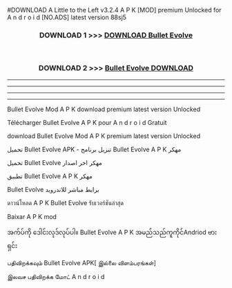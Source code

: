 #DOWNLOAD A Little to the Left v3.2.4 A P K [MOD] premium Unlocked for A n d r o i d [NO.ADS] latest version 88sj5 



<div align="center">

<h3>DOWNLOAD 1 >>> <a href="https://downloadmod1.web.app/?judul=Bullet Evolve ">DOWNLOAD Bullet Evolve </a></h3><br>

<h3>DOWNLOAD 2 >>> <a href="https://downloadmod1.web.app/?judul=Bullet Evolve ">Bullet Evolve  DOWNLOAD </a></h3>

</div>


----------------------------------------------------------

----------------------------------------------------------

----------------------------------------------------------

----------------------------------------------------------


Bullet Evolve  Mod A P K download premium latest version Unlocked

Télécharger Bullet Evolve  A P K pour A n d r o i d Gratuit

download Bullet Evolve  Mod A P K premium latest version Unlocked

تحميل Bullet Evolve  APK - تنزيل برنامج Bullet Evolve  A P K مهكر

تحميل Bullet Evolve  مهكر اخر اصدار

تطبيق Bullet Evolve  A P K مهكر

Bullet Evolve  برابط مباشر للاندرويد

ดาวน์โหลด A P K Bullet Evolve  รับเวอร์ชันล่าสุด

Baixar A P K mod

အက်ပ်ကို ဒေါင်းလုဒ်လုပ်ပါ။ Bullet Evolve  A P K အမည်သည်ကူကိုင်Andriod ဗားရှင်း

பதிவிறக்கவும் Bullet Evolve  APK[ இல்லை விளம்பரங்கள்] 
 
இலவச பதிவிறக்க மோட் A n d r o i d



